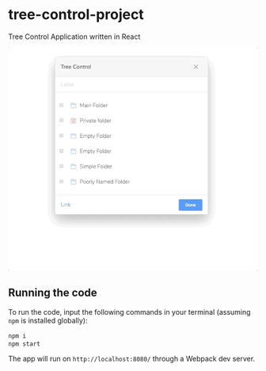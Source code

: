# tree-control-project

Tree Control Application written in React

![alt text](https://github.com/danielarias123/tree-control-project/blob/master/example.gif "Tree Control Example Gif")


## Running the code
To run the code, input the following commands in your terminal (assuming `npm` is installed globally):


```shell
npm i
npm start
```

The app will run on `http://localhost:8080/` through a Webpack dev server.
